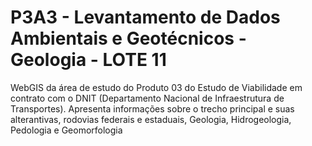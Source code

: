 # P3A3 - Levantamento de Dados Ambientais e Geotécnicos - Geologia - LOTE 11

WebGIS da área de estudo do Produto 03 do Estudo de Viabilidade em contrato com o DNIT (Departamento Nacional de Infraestrutura de Transportes).
Apresenta informações sobre o trecho principal e suas alterantivas, rodovias federais e estaduais, Geologia, Hidrogeologia, Pedologia e Geomorfologia
